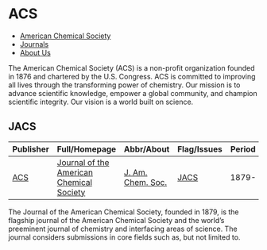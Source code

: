 # ACS

- [American Chemical Society](https://www.acs.org/)
- [Journals](https://pubs.acs.org/.)
- [About Us](https://www.acs.org/about.html)

The American Chemical Society (ACS) is a non-profit organization founded in 1876 and chartered by the U.S. Congress. ACS is committed to improving all lives through the transforming power of chemistry. Our mission is to advance scientific knowledge, empower a global community, and champion scientific integrity. Our vision is a world built on science.

## JACS

|Publisher|Full/Homepage|Abbr/About|Flag/Issues|Period|Top|CCF|CAS|JCR|IF|Type|
|-|-|-|-|-|-|-|-|-|-|-|
|[ACS](https://www.acs.org/)|[Journal of the American Chemical Society](https://pubs.acs.org/journal/jacsat)|[J. Am. Chem. Soc.](https://pubs.acs.org/page/jacsat/about.html)|[JACS](https://pubs.acs.org/loi/jacsat)|1879-|True||1|Q1|14.4|Chemistry|

The Journal of the American Chemical Society, founded in 1879, is the flagship journal of the American Chemical Society and the world’s preeminent journal of chemistry and interfacing areas of science. The journal considers submissions in core fields such as, but not limited to.

